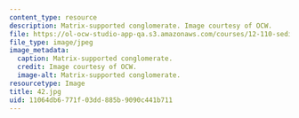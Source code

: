 ```yaml
---
content_type: resource
description: Matrix-supported conglomerate. Image courtesy of OCW.
file: https://ol-ocw-studio-app-qa.s3.amazonaws.com/courses/12-110-sedimentary-geology-fall-2004/11064db6771f03dd885b9090c441b711_42.jpg
file_type: image/jpeg
image_metadata:
  caption: Matrix-supported conglomerate.
  credit: Image courtesy of OCW.
  image-alt: Matrix-supported conglomerate.
resourcetype: Image
title: 42.jpg
uid: 11064db6-771f-03dd-885b-9090c441b711
---
```


